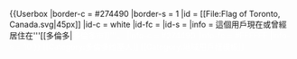 {{Userbox
  |border-c = #274490
  |border-s = 1
  |id       = [[File:Flag of Toronto, Canada.svg|45px]]
  |id-c     = white
  |id-fc    = 
  |id-s     = 
  |info     = 這個用戶現在或曾經居住在'''[[多倫多|<span style="color:white">多倫多市]]'''。
  |info-c   = #274490
  |info-fc  = #FFFFFF
  |info-s   = 10
}}
<includeonly>[[Category:多倫多维基人]]</includeonly>
<noinclude>[[Category:地域用戶框模板]]</noinclude>